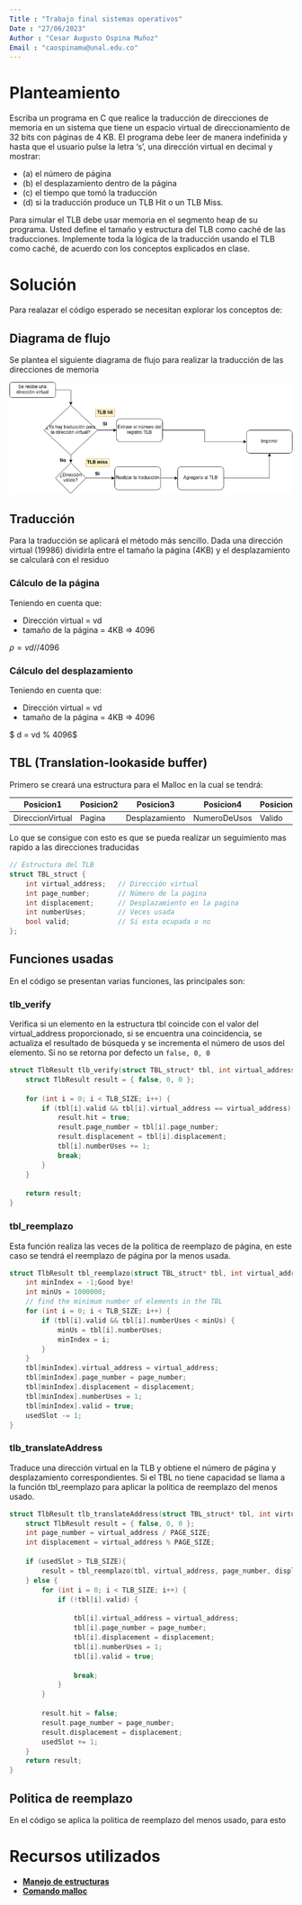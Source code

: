 ```yaml
---
Title : "Trabajo final sistemas operativos"
Date : "27/06/2023"
Author : "Cesar Augusto Ospina Muñoz"
Email : "caospinamu@unal.edu.co"
---
```


# Planteamiento

Escriba un programa en C que realice la traducción de direcciones de memoria en un sistema que
tiene un espacio virtual de direccionamiento de 32 bits con páginas de 4 KB. El programa debe leer
de manera indefinida y hasta que el usuario pulse la letra ‘s’, una dirección virtual en decimal y
mostrar: 

- (a) el número de página
- (b) el desplazamiento dentro de la página
- (c) el tiempo que tomó la traducción
- (d) si la traducción produce un TLB Hit o un TLB Miss. 
 
Para simular el TLB debe usar memoria en el segmento heap de su programa. Usted define el tamaño y estructura del TLB como
caché de las traducciones. Implemente toda la lógica de la traducción usando el TLB como caché, de
acuerdo con los conceptos explicados en clase.

# Solución

Para realazar el código esperado se necesitan explorar los conceptos de:

## Diagrama de flujo

Se plantea el siguiente diagrama de flujo para realizar la traducción de las direcciones de memoria 

![Diagrama de flujo](./img/Diagrama.png)


## Traducción

Para la traducción se aplicará el método más sencillo. Dada una dirección virtual (19986) dividirla entre el tamaño la página (4KB) y el desplazamiento se calculará con el residuo

### Cálculo de la página

Teniendo en cuenta que:

- Dirección virtual = vd
- tamaño de la página = 4KB => 4096

$\rho = vd // 4096$

### Cálculo del desplazamiento

Teniendo en cuenta que:

- Dirección virtual = vd
- tamaño de la página = 4KB => 4096

$ d = vd % 4096$


## TBL (Translation-lookaside buffer)

Primero se creará una estructura para el Malloc en la cual se tendrá:

|Posicion1|Posicion2|Posicion3|Posicion4| Posicion5|
|---|---|---|---|---|
|DireccionVirtual|Pagina|Desplazamiento|NumeroDeUsos|Valido|

Lo que se consigue con esto es que se pueda realizar un seguimiento mas rapido a las direcciones traducidas

```c
// Estructura del TLB
struct TBL_struct {
    int virtual_address;   // Dirección virtual
    int page_number;       // Número de la pagina
    int displacement;      // Desplazamiento en la pagina
    int numberUses;        // Veces usada
    bool valid;            // Si esta ocupada o no
};
```







## Funciones usadas

En el código se presentan varias funciones, las principales son:

### tlb_verify

Verifica si un elemento en la estructura tbl coincide con el valor del virtual_address proporcionado, si se encuentra una coincidencia, se actualiza el resultado de búsqueda y se incrementa el número de usos del elemento. Si no se retorna por defecto un `false, 0, 0`


```c
struct TlbResult tlb_verify(struct TBL_struct* tbl, int virtual_address) {
    struct TlbResult result = { false, 0, 0 };

    for (int i = 0; i < TLB_SIZE; i++) {
        if (tbl[i].valid && tbl[i].virtual_address == virtual_address) {
            result.hit = true;
            result.page_number = tbl[i].page_number;
            result.displacement = tbl[i].displacement;
            tbl[i].numberUses += 1;
            break;
        }
    }

    return result;
}
```

### tbl_reemplazo

Esta función realiza las veces de la politica de reemplazo de página, en este caso se tendrá el reemplazo de página por la menos usada.

```c
struct TlbResult tbl_reemplazo(struct TBL_struct* tbl, int virtual_address, int page_number, int displacement) {
    int minIndex = -1;Good bye!
    int minUs = 1000000;
    // find the minimum number of elements in the TBL
    for (int i = 0; i < TLB_SIZE; i++) {
        if (tbl[i].valid && tbl[i].numberUses < minUs) {
            minUs = tbl[i].numberUses;
            minIndex = i;
        }
    }
    tbl[minIndex].virtual_address = virtual_address;
    tbl[minIndex].page_number = page_number;
    tbl[minIndex].displacement = displacement;
    tbl[minIndex].numberUses = 1;
    tbl[minIndex].valid = true;
    usedSlot -= 1;
}
```

### tlb_translateAddress

Traduce una dirección virtual en la TLB y obtiene el número de página y desplazamiento correspondientes.
Si el TBL no tiene capacidad se llama a la función tbl_reemplazo para aplicar la politica de reemplazo del menos usado.

```c
struct TlbResult tlb_translateAddress(struct TBL_struct* tbl, int virtual_address) {
    struct TlbResult result = { false, 0, 0 };
    int page_number = virtual_address / PAGE_SIZE;
    int displacement = virtual_address % PAGE_SIZE;

    if (usedSlot > TLB_SIZE){
        result = tbl_reemplazo(tbl, virtual_address, page_number, displacement);
    } else {
        for (int i = 0; i < TLB_SIZE; i++) {
            if (!tbl[i].valid) {
    
                tbl[i].virtual_address = virtual_address;
                tbl[i].page_number = page_number;
                tbl[i].displacement = displacement;
                tbl[i].numberUses = 1;
                tbl[i].valid = true;
    
                break;
            }
        }

        result.hit = false;
        result.page_number = page_number;
        result.displacement = displacement;
        usedSlot += 1;
    }
    return result;
}
```

## Politica de reemplazo

En el código se aplica la politica de reemplazo del menos usado, para esto 

# Recursos utilizados
- [**Manejo de estructuras**](https://www.programiz.com/c-programming/c-structures)
- [**Comando malloc**](https://man7.org/linux/man-pages/man3/malloc.3.html)

